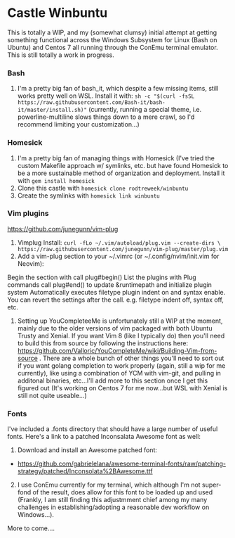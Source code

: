 # Castle Winbuntu

This is totally a WIP, and my (somewhat clumsy) initial attempt at getting something functional across the Windows Subsystem for Linux (Bash on Ubuntu) and Centos 7 all running through the ConEmu terminal emulator. This is still totally a work in progress.

### Bash

1. I'm a pretty big fan of bash_it, which despite a few missing items, still works pretty well on WSL.  Install it with: `sh -c "$(curl -fsSL https://raw.githubusercontent.com/Bash-it/bash-it/master/install.sh)"` (currently, running a special theme, i.e. powerline-multiline slows things down to a mere crawl, so I'd recommend limiting your customization...)


### Homesick

1. I'm a pretty big fan of managing things with Homesick (I've tried the custom Makefile approach w/ symlinks, etc. but have found Homesick to be a more sustainable method of organization and deployment. Install it with `gem install homesick`
1. Clone this castle with `homesick clone rodtreweek/winbuntu`
1. Create the symlinks with `homesick link winbuntu`

### Vim plugins
https://github.com/junegunn/vim-plug

1. Vimplug Install: `curl -fLo ~/.vim/autoload/plug.vim --create-dirs \
    https://raw.githubusercontent.com/junegunn/vim-plug/master/plug.vim`
1. Add a vim-plug section to your ~/.vimrc (or ~/.config/nvim/init.vim for Neovim):

Begin the section with call plug#begin()
List the plugins with Plug commands
call plug#end() to update &runtimepath and initialize plugin system
Automatically executes filetype plugin indent on and syntax enable. You can revert the settings after the call. e.g. filetype indent off, syntax off, etc.
1. Setting up YouCompleteeMe is unfortunately still a WIP at the moment, mainly due to the older versions of vim packaged with both Ubuntu Trusty and Xenial. If you want Vim 8 (like I typically do) then you'll need to build this from source by following the instructions here: https://github.com/Valloric/YouCompleteMe/wiki/Building-Vim-from-source . There are a whole bunch of other things you'll need to sort out if you want golang completion to work properly (again, still a wip for me currently), like using a combination of YCM with vim-git, and pulling in additonal binaries, etc...I'll add more to this section once I get this figured out (It's working on Centos 7 for me now...but WSL with Xenial is still not quite useable...)
    

### Fonts

I've included a .fonts directory that should have a large number of useful fonts.  Here's a link to a patched Inconsalata Awesome font as well:

1. Download and install an Awesome patched font:
  * <https://github.com/gabrielelana/awesome-terminal-fonts/raw/patching-strategy/patched/Inconsolata%2BAwesome.ttf>
2. I use ConEmu currently for my terminal, which although I'm not super-fond of the result, does allow for this font to be loaded up and used (Frankly, I am still finding this adjustmment chief among my many challenges in establishing/adopting a reasonable dev workflow on Windows...).



More to come....



